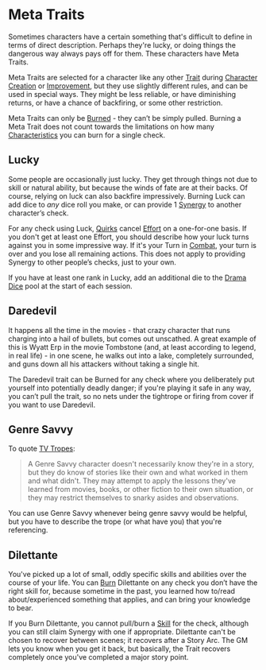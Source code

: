 # Meta Traits

Sometimes characters have a certain something that's difficult to define in terms of direct description. Perhaps they're lucky, or doing things the dangerous way always pays off for them. These characters have Meta Traits.

Meta Traits are selected for a character like any other [Trait](Traits.md) during [Character Creation](CCSummary.md) or [Improvement](Advancement.md), but they use slightly different rules, and can be used in special ways. They might be less reliable, or have diminishing returns, or have a chance of backfiring, or some other restriction.

Meta Traits can only be [Burned](Burn.md) - they can’t be simply pulled. Burning a Meta Trait does not count towards the limitations on how many [Characteristics](Characteristics.md) you can burn for a single check.

## Lucky

Some people are occasionally just lucky. They get through things not due to skill or natural ability, but because the winds of fate are at their backs. Of course, relying on luck can also backfire impressively. Burning Luck can add dice to *any* dice roll you make, or can provide 1 [Synergy](Synergy.md) to another character’s check.

For any check using Luck, [Quirks](Quirks.md) cancel [Effort](Effort.md) on a one-for-one basis. If you don't get at least one Effort, you should describe how your luck turns against you in some impressive way. If it's your Turn in [Combat](Combat.md), your turn is over and you lose all remaining actions. This does not apply to providing Synergy to other people’s checks, just to your own.

If you have at least one rank in Lucky, add an additional die to the [Drama Dice](DramaDice.md) pool at the start of each session.

## Daredevil

It happens all the time in the movies - that crazy character that runs charging into a hail of bullets, but comes out unscathed. A great example of this is Wyatt Erp in the movie Tombstone (and, at least according to legend, in real life) - in one scene, he walks out into a lake, completely surrounded, and guns down all his attackers without taking a single hit.

The Daredevil trait can be Burned for any check where you deliberately put yourself into potentially deadly danger; if you're playing it safe in any way, you can’t pull the trait, so no nets under the tightrope or firing from cover if you want to use Daredevil.

## Genre Savvy

To quote [TV Tropes](https://tvtropes.org/pmwiki/pmwiki.php/Main/GenreSavvy):

> A Genre Savvy character doesn't necessarily know they're in a story, but they do know of stories like their own and what worked in them and what didn't. They may attempt to apply the lessons they've learned from movies, books, or other fiction to their own situation, or they may restrict themselves to snarky asides and observations.

You can use Genre Savvy whenever being genre savvy would be helpful, but you have to describe the trope (or what have you) that you're referencing.

## Dilettante

You've picked up a lot of small, oddly specific skills and abilities over the course of your life. You can [Burn](Burn.md) Dilettante on any check you don’t have the right skill for, because sometime in the past, you learned how to/read about/experienced something that applies, and can bring your knowledge to bear.

If you Burn Dilettante, you cannot pull/burn a [Skill](Skills.md) for the check, although you can still claim Synergy with one if appropriate. Dilettante can't be chosen to recover between scenes; it recovers after a Story Arc. The GM lets you know when you get it back, but basically, the Trait recovers completely once you've completed a major story point.
